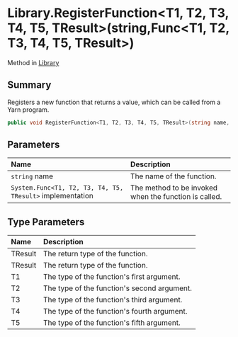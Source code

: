# Library.RegisterFunction<T1, T2, T3, T4, T5, TResult>(string,Func<T1, T2, T3, T4, T5, TResult>)

Method in [Library](/docs/api/csharp/yarn.library.md)

## Summary


Registers a new function that returns a value, which can be
called from a Yarn program.


```csharp
public void RegisterFunction<T1, T2, T3, T4, T5, TResult>(string name, Func<T1, T2, T3, T4, T5, TResult> implementation)
```

## Parameters

|Name|Description|
|:---|:---|
|`string` name|The name of the function.|
|`System.Func<T1, T2, T3, T4, T5, TResult>` implementation|The method to be invoked when the function is called.|

## Type Parameters

|Name|Description|
|:---|:---|
|TResult|The return type of the function.|
|TResult|The return type of the function.|
|T1|The type of the function's first argument.|
|T2|The type of the function's second argument.|
|T3|The type of the function's third argument.|
|T4|The type of the function's fourth argument.|
|T5|The type of the function's fifth argument.|

